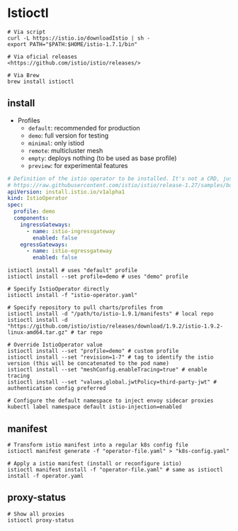 # Istioctl

```shell
# Via script
curl -L https://istio.io/downloadIstio | sh -
export PATH="$PATH:$HOME/istio-1.7.1/bin"

# Via oficial releases
<https://github.com/istio/istio/releases/>

# Via Brew
brew install istioctl
```

## install

- Profiles
  - `default`: recommended for production
  - `demo`: full version for testing
  - `minimal`: only istiod
  - `remote`: multicluster mesh
  - `empty`: deploys nothing (to be used as base profile)
  - `preview`: for experimental features

```yaml
# Definition of the istio operator to be installed. It's not a CRD, just a definition
# https://raw.githubusercontent.com/istio/istio/release-1.27/samples/bookinfo/demo-profile-no-gateways.yaml
apiVersion: install.istio.io/v1alpha1
kind: IstioOperator
spec:
  profile: demo
  components:
    ingressGateways:
      - name: istio-ingressgateway
        enabled: false
    egressGateways:
      - name: istio-egressgateway
        enabled: false
```

```shell
istioctl install # uses "default" profile
istioctl install --set profile=demo # uses "demo" profile

# Specify IstioOperator directly
istioctl install -f "istio-operator.yaml"

# Specify repository to pull charts/profiles from
istioctl install -d "/path/to/istio-1.9.1/manifests" # local repo
istioctl install -d "https://github.com/istio/istio/releases/download/1.9.2/istio-1.9.2-linux-amd64.tar.gz" # tar repo

# Override IstioOperator value
istioctl install --set "profile=demo" # custom profile
istioctl install --set "revision=1-7" # tag to identify the istio version (this will be concatenated to the pod name)
istioctl install --set "meshConfig.enableTracing=true" # enable tracing
istioctl install --set "values.global.jwtPolicy=third-party-jwt" # authentication config preferred
```

```shell
# Configure the default namespace to inject envoy sidecar proxies
kubectl label namespace default istio-injection=enabled
```

## manifest

```shell
# Transform istio manifest into a regular k8s config file
istioctl manifest generate -f "operator-file.yaml" > "k8s-config.yaml"

# Apply a istio manifest (install or reconfigure istio)
istioctl manifest install -f "operator-file.yaml" # same as istioctl install -f operator.yaml
```

## proxy-status

```shell
# Show all proxies
istioctl proxy-status
```
